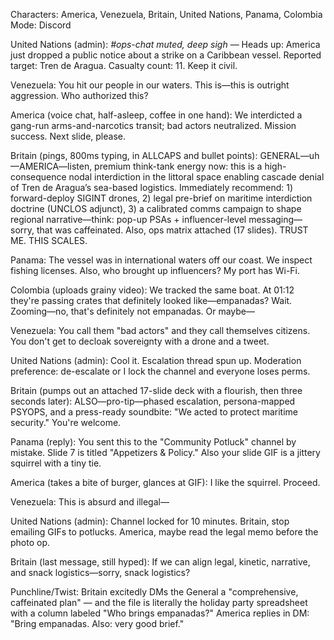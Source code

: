 Characters: America, Venezuela, Britain, United Nations, Panama, Colombia
Mode: Discord

United Nations (admin): *#ops-chat muted, deep sigh* — Heads up: America just dropped a public notice about a strike on a Caribbean vessel. Reported target: Tren de Aragua. Casualty count: 11. Keep it civil.

Venezuela: You hit our people in our waters. This is—this is outright aggression. Who authorized this?

America (voice chat, half-asleep, coffee in one hand): We interdicted a gang-run arms-and-narcotics transit; bad actors neutralized. Mission success. Next slide, please.

Britain (pings, 800ms typing, in ALLCAPS and bullet points): GENERAL—uh—AMERICA—listen, premium think-tank energy now: this is a high-consequence nodal interdiction in the littoral space enabling cascade denial of Tren de Aragua’s sea-based logistics. Immediately recommend: 1) forward-deploy SIGINT drones, 2) legal pre-brief on maritime interdiction doctrine (UNCLOS adjunct), 3) a calibrated comms campaign to shape regional narrative—think: pop-up PSAs + influencer-level messaging—sorry, that was caffeinated. Also, ops matrix attached (17 slides). TRUST ME. THIS SCALES.

Panama: The vessel was in international waters off our coast. We inspect fishing licenses. Also, who brought up influencers? My port has Wi-Fi.

Colombia (uploads grainy video): We tracked the same boat. At 01:12 they're passing crates that definitely looked like—empanadas? Wait. Zooming—no, that's definitely not empanadas. Or maybe—

Venezuela: You call them "bad actors" and they call themselves citizens. You don't get to decloak sovereignty with a drone and a tweet.

United Nations (admin): Cool it. Escalation thread spun up. Moderation preference: de-escalate or I lock the channel and everyone loses perms.

Britain (pumps out an attached 17-slide deck with a flourish, then three seconds later): ALSO—pro-tip—phased escalation, persona-mapped PSYOPS, and a press-ready soundbite: "We acted to protect maritime security." You're welcome.

Panama (reply): You sent this to the "Community Potluck" channel by mistake. Slide 7 is titled "Appetizers & Policy." Also your slide GIF is a jittery squirrel with a tiny tie.

America (takes a bite of burger, glances at GIF): I like the squirrel. Proceed.

Venezuela: This is absurd and illegal—

United Nations (admin): Channel locked for 10 minutes. Britain, stop emailing GIFs to potlucks. America, maybe read the legal memo before the photo op.

Britain (last message, still hyped): If we can align legal, kinetic, narrative, and snack logistics—sorry, snack logistics?

Punchline/Twist: Britain excitedly DMs the General a "comprehensive, caffeinated plan" — and the file is literally the holiday party spreadsheet with a column labeled "Who brings empanadas?" America replies in DM: "Bring empanadas. Also: very good brief."